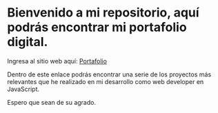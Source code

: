 # Bienvenido a mi repositorio, aquí podrás encontrar mi portafolio digital.
Ingresa al sitio web aquí: <a href="https://portafolio-jorge-cerda.vercel.app">Portafolio</a>

Dentro de este enlace podrás encontrar una serie de los proyectos más relevantes que he realizado en mi desarrollo como web developer en JavaScript.

Espero que sean de su agrado.